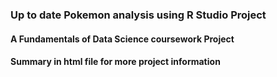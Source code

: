 ### Up to date Pokemon analysis using R Studio Project
#### A Fundamentals of Data Science coursework Project

#### Summary in html file for more project information
